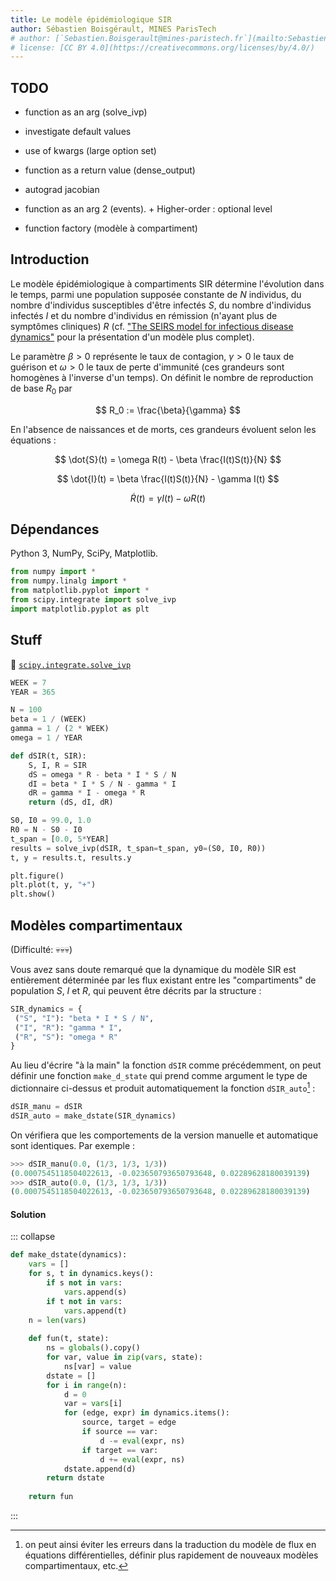 ```yaml
---
title: Le modèle épidémiologique SIR
author: Sébastien Boisgérault, MINES ParisTech
# author: [`Sebastien.Boisgerault@mines-paristech.fr`](mailto:Sebastien.Boisgerault@mines-paristech.fr)
# license: [CC BY 4.0](https://creativecommons.org/licenses/by/4.0/)
---
```


## TODO

  - function as an arg (solve_ivp)

  - investigate default values

  - use of kwargs (large option set)

  - function as a return value (dense_output)

  - autograd jacobian

  - function as an arg 2 (events). + Higher-order : optional level

  - function factory (modèle à compartiment)

## Introduction

Le modèle épidémiologique à compartiments SIR détermine 
l'évolution dans le temps, parmi une population supposée constante de
$N$ individus, du nombre d'individus susceptibles d\'être infectés $S$,
du nombre d'individus infectés $I$ et du nombre d'individus en
rémission (n'ayant plus de symptômes cliniques) $R$ (cf. ["The SEIRS
model for infectious disease
dynamics"](https://www.nature.com/articles/s41592-020-0856-2) pour la
présentation d'un modèle plus complet).

Le paramètre $\beta>0$ représente le taux de contagion, $\gamma>0$ le
taux de guérison et $\omega>0$ le taux de perte d'immunité (ces
grandeurs sont homogènes à l'inverse d\'un temps). On définit le nombre
de reproduction de base $R_0$ par

$$
R_0 := \frac{\beta}{\gamma}
$$

En l\'absence de naissances et de morts, ces grandeurs évoluent selon
les équations :

$$
\dot{S}(t) = \omega R(t) - \beta \frac{I(t)S(t)}{N} 
$$

$$
\dot{I}(t) = \beta \frac{I(t)S(t)}{N} - \gamma  I(t) 
$$

$$
\dot{R}(t) = \gamma I(t) - \omega R(t)
$$


## Dépendances

Python 3, NumPy, SciPy, Matplotlib.

``` python
from numpy import *
from numpy.linalg import *
from matplotlib.pyplot import *
from scipy.integrate import solve_ivp
import matplotlib.pyplot as plt
```

## Stuff

📖 [`scipy.integrate.solve_ivp`](https://docs.scipy.org/doc/scipy/reference/generated/scipy.integrate.solve_ivp.html)

``` python
WEEK = 7
YEAR = 365
```

``` python
N = 100
beta = 1 / (WEEK)
gamma = 1 / (2 * WEEK)
omega = 1 / YEAR
```

``` python
def dSIR(t, SIR):
    S, I, R = SIR
    dS = omega * R - beta * I * S / N
    dI = beta * I * S / N - gamma * I
    dR = gamma * I - omega * R  
    return (dS, dI, dR)
```

``` python
S0, I0 = 99.0, 1.0
R0 = N - S0 - I0
t_span = [0.0, 5*YEAR]
results = solve_ivp(dSIR, t_span=t_span, y0=(S0, I0, R0))
t, y = results.t, results.y
```

``` python
plt.figure()
plt.plot(t, y, "+")
plt.show()
```

## Modèles compartimentaux

(Difficulté: 💀💀💀)

Vous avez sans doute remarqué que la dynamique du modèle SIR est entièrement
déterminée par les flux existant entre les "compartiments" de population
$S$, $I$ et $R$, qui peuvent être décrits par la structure :

``` python
SIR_dynamics = {
 ("S", "I"): "beta * I * S / N",
 ("I", "R"): "gamma * I",
 ("R", "S"): "omega * R"
}
```

Au lieu d'écrire "à la main" la fonction `dSIR` comme précédemment, 
on peut définir une fonction `make_d_state` qui prend comme argument
le type de dictionnaire ci-dessus et produit automatiquement la fonction
`dSIR_auto`[^why] :

[^why]: on peut ainsi éviter les erreurs dans la traduction du modèle de 
flux en équations différentielles, définir plus rapidement de nouveaux
modèles compartimentaux, etc.

``` python
dSIR_manu = dSIR
dSIR_auto = make_dstate(SIR_dynamics)
```

On vérifiera que les comportements de la version manuelle et automatique sont
identiques. Par exemple :

``` python
>>> dSIR_manu(0.0, (1/3, 1/3, 1/3))
(0.0007545118504022613, -0.023650793650793648, 0.02289628180039139)
>>> dSIR_auto(0.0, (1/3, 1/3, 1/3))
(0.0007545118504022613, -0.023650793650793648, 0.02289628180039139)
```

#### Solution

::: collapse

``` python
def make_dstate(dynamics):
    vars = []
    for s, t in dynamics.keys():
        if s not in vars:
            vars.append(s)
        if t not in vars:
            vars.append(t)
    n = len(vars)
    
    def fun(t, state):
        ns = globals().copy()
        for var, value in zip(vars, state):
            ns[var] = value
        dstate = []
        for i in range(n):
            d = 0
            var = vars[i]
            for (edge, expr) in dynamics.items():
                source, target = edge
                if source == var:
                    d -= eval(expr, ns)
                if target == var:
                    d += eval(expr, ns)
            dstate.append(d)
        return dstate
        
    return fun 
```

:::
